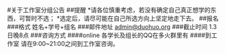 #关于工作室分组公告
##提醒
*请各位慎重考虑，若没有确定自己真正想学的东西，可暂时不选；
*选定后，请尽可能在自己所选方向上坚定地走下去。
##报名
###格式
姓名+学号+组名
###邮件地址
admin@duohuo.org
###截止时间
1.3日晚8点
###咨询方式
####online
各学长及组长的QQ在多火群里有
####到工作室
请在9:00~21:00之间到工作室咨询。

